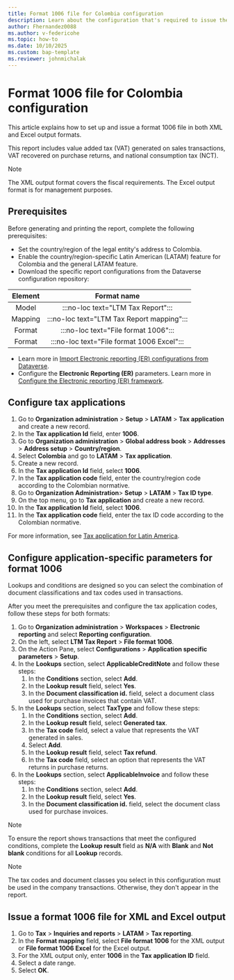 ```yaml
---
title: Format 1006 file for Colombia configuration
description: Learn about the configuration that's required to issue the format 1006 file for Colombia, including an outline on configuring application-specific parameters.
author: Fhernandez0088
ms.author: v-federicohe
ms.topic: how-to
ms.date: 10/10/2025
ms.custom: bap-template
ms.reviewer: johnmichalak
---
```


# Format 1006 file for Colombia configuration

This article explains how to set up and issue a format 1006 file in both XML and Excel output formats.

This report includes value added tax (VAT) generated on sales transactions, VAT recovered on purchase returns, and national consumption tax (NCT).

> [!NOTE]
> The XML output format covers the fiscal requirements. The Excel output format is for management purposes.

## Prerequisites

Before generating and printing the report, complete the following prerequisites:

- Set the country/region of the legal entity's address to Colombia. 
- Enable the country/region-specific Latin American (LATAM) feature for Colombia and the general LATAM feature.
- Download the specific report configurations from the Dataverse configuration repository:

| Element |                    Format name                    |
|:-------:|:-------------------------------------------------:|
| Model   | :::no-loc text="LTM Tax Report":::|
| Mapping | :::no-loc text="LTM Tax Report mapping":::|
| Format  | :::no-loc text="File format 1006":::|
| Format  | :::no-loc text="File format 1006 Excel":::|

- Learn more in [Import Electronic reporting (ER) configurations from Dataverse](../global/workspace/gsw-import-er-config-dataverse.md).
- Configure the **Electronic Reporting (ER)** parameters. Learn more in [Configure the Electronic reporting (ER) framework](../../../fin-ops-core/dev-itpro/analytics/electronic-reporting-er-configure-parameters.md).

## Configure tax applications

1. Go to **Organization administration** \> **Setup** \> **LATAM** \> **Tax application** and create a new record.
1. In the **Tax application Id** field, enter **1006**.
1. Go to **Organization administration** \> **Global address book** \> **Addresses** \> **Address setup** \> **Country/region**.
1. Select **Colombia** and go to **LATAM** \> **Tax application**.
1. Create a new record.
1. In the **Tax application Id** field, select **1006**.
1. In the **Tax application code** field, enter the country/region code according to the Colombian normative.
1. Go to **Organization Administration**\> **Setup** \> **LATAM** \> **Tax ID type**.
1. On the top menu, go to **Tax application** and create a new record.
1. In the **Tax application Id** field, select **1006**.
1. In the **Tax application code** field, enter the tax ID code according to the Colombian normative.

For more information, see [Tax application for Latin America](ltm-core-tax-application.md).

## Configure application-specific parameters for format 1006

Lookups and conditions are designed so you can select the combination of document classifications and tax codes used in transactions.

After you meet the prerequisites and configure the tax application codes, follow these steps for both formats:
1. Go to **Organization administration** \> **Workspaces** \> **Electronic reporting** and select **Reporting configuration**.
1. On the left, select **LTM Tax Report** \> **File format 1006**.
1. On the Action Pane, select **Configurations** \> **Application specific parameters** \> **Setup**.
1. In the **Lookups** section, select **ApplicableCreditNote** and follow these steps:
   1. In the **Conditions** section, select **Add**.
   1. In the **Lookup result** field, select **Yes**.
   1. In the **Document classification id.** field, select a document class used for purchase invoices that contain VAT.
1. In the **Lookups** section, select **TaxType** and follow these steps:
   1. In the **Conditions** section, select **Add**.
   1. In the **Lookup result** field, select **Generated tax**.
   1. In the **Tax code** field, select a value that represents the VAT generated in sales.
   1. Select **Add**.
   1. In the **Lookup result** field, select **Tax refund**.
   1. In the **Tax code** field, select an option that represents the VAT returns in purchase returns.
1. In the **Lookups** section, select **ApplicableInvoice** and follow these steps:
   1. In the **Conditions** section, select **Add**.
   1. In the **Lookup result** field, select **Yes**.
   1. In the **Document classification id.** field, select the document class used for purchase invoices.

> [!NOTE]
> To ensure the report shows transactions that meet the configured conditions, complete the **Lookup result** field as **N/A** with **Blank** and **Not blank** conditions for all **Lookup** records.

> [!NOTE]
>The tax codes and document classes you select in this configuration must be used in the company transactions. Otherwise, they don't appear in the report.

## Issue a format 1006 file for XML and Excel output

1. Go to **Tax** \> **Inquiries and reports** \> **LATAM** \> **Tax reporting**.
1. In the **Format mapping** field, select **File format 1006** for the XML output or **File format 1006 Excel** for the Excel output.
1. For the XML output only, enter **1006** in the **Tax application ID** field.
1. Select a date range.
1. Select **OK**.
